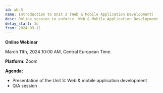 ```yaml
---
id: wb-5
name: Introduction to Unit 3 (Web & Mobile Application Development)
desc: Online session to enforce  Web & Mobile Application Development
delay_start: 1d
from: 2024-03-11
---
```


**Online Webinar**

March 11th, 2024
10:00 AM, Central European Time.

**Platform**: Zoom

**Agenda:**
- Presentation of the Unit 3: Web & mobile application development
- Q/A session
